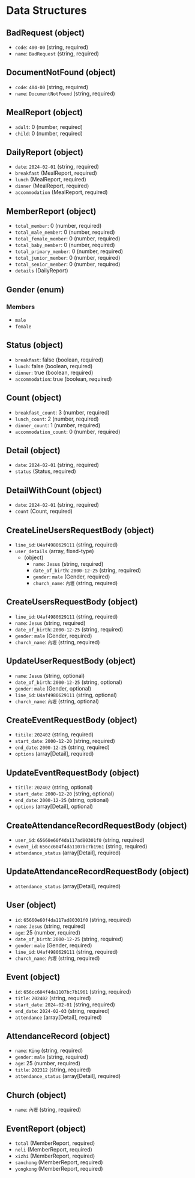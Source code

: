 # Data Structures

## BadRequest (object)

- `code`: `400-00` (string, required)
- `name`: `BadRequest` (string, required)

## DocumentNotFound (object)

- `code`: `404-00` (string, required)
- `name`: `DocumentNotFound` (string, required)

## MealReport (object)

+ `adult`: 0 (number, required)
+ `child`: 0 (number, required)

## DailyReport (object)

- `date`: `2024-02-01` (string, required)
- `breakfast` (MealReport, required)
- `lunch` (MealReport, required)
- `dinner` (MealReport, required)
- `accommodation` (MealReport, required)

## MemberReport (object)

- `total_member`: 0 (number, required)
- `total_male_member`: 0 (number, required)
- `total_female_member`: 0 (number, required)
- `total_baby_member`: 0 (number, required)
- `total_primary_member`: 0 (number, required)
- `total_junior_member`: 0 (number, required)
- `total_senior_member`: 0 (number, required)
- `details` (DailyReport)

## Gender (enum)

### Members

- `male`
- `female`

## Status (object)

- `breakfast`: false (boolean, required)
- `lunch`: false (boolean, required)
- `dinner`: true (boolean, required)
- `accommodation`: true (boolean, required)

## Count (object)

- `breakfast_count`: 3 (number, required)
- `lunch_count`: 2 (number, required)
- `dinner_count`: 1 (number, required)
- `accommodation_count`: 0 (number, required)

## Detail (object)

- `date`: `2024-02-01` (string, required)
- `status` (Status, required)

## DetailWithCount (object)

- `date`: `2024-02-01` (string, required)
- `count` (Count, required)

## CreateLineUsersRequestBody (object)

- `line_id`: `U4af4980629111` (string, required)
- `user_details` (array, fixed-type)
    - (object)
        - `name`: `Jesus` (string, required)
        - `date_of_birth`: `2000-12-25` (string, required)
        - `gender`: `male` (Gender, required)
        - `church_name`: `內壢` (string, required)

## CreateUsersRequestBody (object)

- `line_id`: `U4af4980629111` (string, required)
- `name`: `Jesus` (string, required)
- `date_of_birth`: `2000-12-25` (string, required)
- `gender`: `male` (Gender, required)
- `church_name`: `內壢` (string, required)

## UpdateUserRequestBody (object)

- `name`: `Jesus` (string, optional)
- `date_of_birth`: `2000-12-25` (string, optional)
- `gender`: `male` (Gender, optional)
- `line_id`: `U4af4980629111` (string, optional)
- `church_name`: `內壢` (string, optional)

## CreateEventRequestBody (object)

- `titile`: `202402` (string, required)
- `start_date`: `2000-12-20` (string, required)
- `end_date`: `2000-12-25` (string, required)
- `options` (array[Detail], required)

## UpdateEventRequestBody (object)

- `titile`: `202402` (string, optional)
- `start_date`: `2000-12-20` (string, optional)
- `end_date`: `2000-12-25` (string, optional)
- `options` (array[Detail], optional)

## CreateAttendanceRecordRequestBody (object)

- `user_id`: `65660e60f4da117ad80301f0` (string, required)
- `event_id`: `656cc604f4da1107bc7b1961` (string, required)
- `attendance_status` (array[Detail], required)

## UpdateAttendanceRecordRequestBody (object)

- `attendance_status` (array[Detail], required)

## User (object)

- `id`: `65660e60f4da117ad80301f0` (string, required)
- `name`: `Jesus` (string, required)
- `age`: 25 (number, required)
- `date_of_birth`: `2000-12-25` (string, required)
- `gender`: `male` (Gender, required)
- `line_id`: `U4af4980629111` (string, required)
- `church_name`: `內壢` (string, required)

## Event (object)

- `id`: `656cc604f4da1107bc7b1961` (string, required)
- `title`: `202402` (string, required)
- `start_date`: `2024-02-01` (string, required)
- `end_date`: `2024-02-03` (string, required)
- `attendance` (array[Detail], required)

## AttendanceRecord (object)

- `name`: `King` (string, required)
- `gender`: `male` (string, required)
- `age`: 25 (number, required)
- `title`: `202312` (string, required)
- `attendance_status` (array[Detail], required)

## Church (object)

- `name`: `內壢` (string, required)

## EventReport (object)

- `total` (MemberReport, required)
- `neli` (MemberReport, required)
- `xizhi` (MemberReport, required)
- `sanchong` (MemberReport, required)
- `yongkong` (MemberReport, required)
